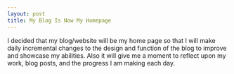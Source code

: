 ```yaml
---
layout: post
title: My Blog Is Now My Homepage
---
```


I decided that my blog/website will be my home page so that I will make daily incremental changes to the design and function of the blog to improve and showcase my abilities. Also it will give me a moment to reflect upon my work, blog posts, and the progress I am making each day.